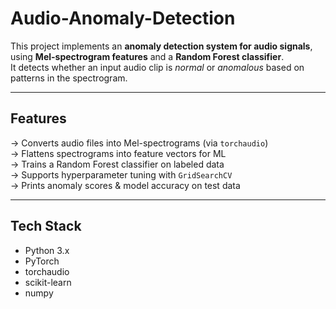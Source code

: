 # Audio-Anomaly-Detection
This project implements an **anomaly detection system for audio signals**, using **Mel-spectrogram features** and a **Random Forest classifier**.  
It detects whether an input audio clip is *normal* or *anomalous* based on patterns in the spectrogram.


---

## Features
-> Converts audio files into Mel-spectrograms (via `torchaudio`)  
-> Flattens spectrograms into feature vectors for ML  
-> Trains a Random Forest classifier on labeled data  
-> Supports hyperparameter tuning with `GridSearchCV`  
-> Prints anomaly scores & model accuracy on test data  

---

## Tech Stack
- Python 3.x
- PyTorch
- torchaudio
- scikit-learn
- numpy



